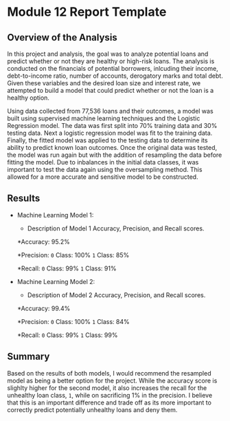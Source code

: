 # Module 12 Report Template

## Overview of the Analysis

In this project and analysis, the goal was to analyze potential loans and predict whether or not they are healthy or high-risk loans. The analysis is conducted on the financials of potential borrowers, inlcuding their income, debt-to-income ratio, number of accounts, derogatory marks and total debt. Given these variables and the desired loan size and interest rate, we attempted to build a model that could predict whether or not the loan is a healthy option. 

Using data collected from 77,536 loans and their outcomes, a model was built using supervised machine learning techniques and the Logistic Regression model. The data was first split into 70% training data and 30% testing data. Next a logistic regression model was fit to the training data. Finally, the fitted model was applied to the testing data to determine its ability to predict known loan outcomes. Once the original data was tested, the model was run again but with the addition of resampling the data before fitting the model. Due to inbalances in the initial data classes, it was important to test the data again using the oversampling method. This allowed for a more accurate and sensitive model to be constructed. 

## Results

* Machine Learning Model 1:
  * Description of Model 1 Accuracy, Precision, and Recall scores.
  
  *Accuracy: 95.2%
  
  *Precision: 
      `0` Class: 100%
      `1` Class: 85%
      
  *Recall:
      `0` Class: 99%
      `1` Class: 91%



* Machine Learning Model 2:
  * Description of Model 2 Accuracy, Precision, and Recall scores.

  *Accuracy: 99.4%
  
  *Precision: 
      `0` Class: 100%
      `1` Class: 84%
      
  *Recall:
      `0` Class: 99%
      `1` Class: 99%



## Summary

Based on the results of both models, I would recommend the resampled model as being a better option for the project. While the accuracy score is slighlty higher for the second model, it also increases the recall for the unhealthy loan class, `1`, while on sacrificing 1% in the precision. I believe that this is an important difference and trade off as its more important to correctly predict potentially unhealthy loans and deny them. 


